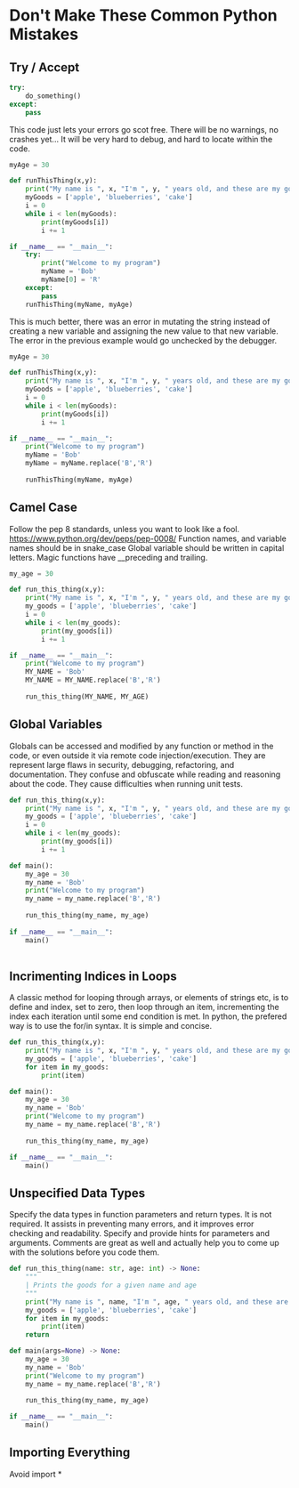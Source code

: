 # Don't Make These Common Python Mistakes

## Try / Accept

```py
try:
    do_something()
except:
    pass
```

This code just lets your errors go scot free. 
There will be no warnings, no crashes yet...
It will be very hard to debug, and hard to locate within the code.

```py
myAge = 30

def runThisThing(x,y):
    print("My name is ", x, "I'm ", y, " years old, and these are my goods: ")
    myGoods = ['apple', 'blueberries', 'cake']
    i = 0
    while i < len(myGoods):
        print(myGoods[i])        
        i += 1

if __name__ == "__main__":
    try:
        print("Welcome to my program")
        myName = 'Bob'
        myName[0] = 'R'
    except:
        pass
    runThisThing(myName, myAge)
```
This is much better, there was an error in mutating the string instead of creating a new variable and assigning the new value to that new variable. The error in the previous example would go unchecked by the debugger.

```py
myAge = 30

def runThisThing(x,y):
    print("My name is ", x, "I'm ", y, " years old, and these are my goods: ")
    myGoods = ['apple', 'blueberries', 'cake']
    i = 0
    while i < len(myGoods):
        print(myGoods[i])        
        i += 1

if __name__ == "__main__":
    print("Welcome to my program")
    myName = 'Bob'
    myName = myName.replace('B','R')
    
    runThisThing(myName, myAge)
```

## Camel Case

Follow the pep 8 standards, unless you want to look like a fool. https://www.python.org/dev/peps/pep-0008/
Function names, and variable names should be in snake_case
Global variable should be written in capital letters.
Magic functions have __preceding and trailing.

```py
my_age = 30

def run_this_thing(x,y):
    print("My name is ", x, "I'm ", y, " years old, and these are my goods: ")
    my_goods = ['apple', 'blueberries', 'cake']
    i = 0
    while i < len(my_goods):
        print(my_goods[i])        
        i += 1

if __name__ == "__main__":
    print("Welcome to my program")
    MY_NAME = 'Bob'
    MY_NAME = MY_NAME.replace('B','R')
    
    run_this_thing(MY_NAME, MY_AGE)

```

## Global Variables

Globals can be accessed and modified by any function or method in the code, or even outside it via remote code injection/execution.
They are represent large flaws in security, debugging, refactoring, and documentation.
They confuse and obfuscate while reading and reasoning about the code.
They cause difficulties when running unit tests.

```py
def run_this_thing(x,y):
    print("My name is ", x, "I'm ", y, " years old, and these are my goods: ")
    my_goods = ['apple', 'blueberries', 'cake']
    i = 0
    while i < len(my_goods):
        print(my_goods[i])        
        i += 1

def main():
    my_age = 30
    my_name = 'Bob'
    print("Welcome to my program")
    my_name = my_name.replace('B','R')
    
    run_this_thing(my_name, my_age)
 
if __name__ == "__main__":
    main()
    
```

## Incrimenting Indices in Loops

A classic method for looping through arrays, or elements of strings etc, is to define and index, set to zero, then loop through an item, incrementing the index each iteration until some end condition is met.
In python, the prefered way is to use the for/in syntax. It is simple and concise.

```py
def run_this_thing(x,y):
    print("My name is ", x, "I'm ", y, " years old, and these are my goods: ")
    my_goods = ['apple', 'blueberries', 'cake']
    for item in my_goods:
        print(item)

def main():
    my_age = 30
    my_name = 'Bob'
    print("Welcome to my program")
    my_name = my_name.replace('B','R')
    
    run_this_thing(my_name, my_age)

if __name__ == "__main__":
    main()
```

## Unspecified Data Types

Specify the data types in function parameters and return types.
It is not required. It assists in preventing many errors, and it improves error checking and readability.
Specify and provide hints for parameters and arguments. 
Comments are great as well and actually help you to come up with the solutions before you code them.

```py
def run_this_thing(name: str, age: int) -> None:
    """
    | Prints the goods for a given name and age
    """
    print("My name is ", name, "I'm ", age, " years old, and these are my goods: ")
    my_goods = ['apple', 'blueberries', 'cake']
    for item in my_goods:
        print(item)
    return

def main(args=None) -> None:
    my_age = 30
    my_name = 'Bob'
    print("Welcome to my program")
    my_name = my_name.replace('B','R')
    
    run_this_thing(my_name, my_age)

if __name__ == "__main__":
    main()
```

## Importing Everything

Avoid import *